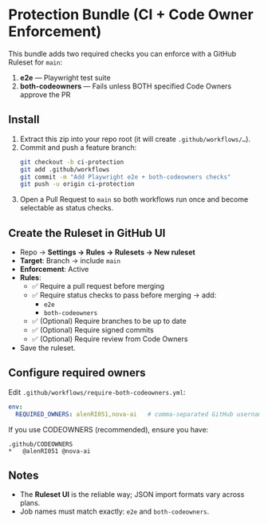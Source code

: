 # Protection Bundle (CI + Code Owner Enforcement)

This bundle adds two required checks you can enforce with a GitHub Ruleset for `main`:

1) **e2e** — Playwright test suite
2) **both-codeowners** — Fails unless BOTH specified Code Owners approve the PR

## Install
1. Extract this zip into your repo root (it will create `.github/workflows/…`).
2. Commit and push a feature branch:
   ```bash
   git checkout -b ci-protection
   git add .github/workflows
   git commit -m "Add Playwright e2e + both-codeowners checks"
   git push -u origin ci-protection
   ```
3. Open a Pull Request to `main` so both workflows run once and become selectable as status checks.

## Create the Ruleset in GitHub UI
- Repo → **Settings → Rules → Rulesets → New ruleset**
- **Target**: Branch → include `main`
- **Enforcement**: Active
- **Rules**:
  - ✅ Require a pull request before merging
  - ✅ Require status checks to pass before merging → add:
    - `e2e`
    - `both-codeowners`
  - ✅ (Optional) Require branches to be up to date
  - ✅ (Optional) Require signed commits
  - ✅ (Optional) Require review from Code Owners
- Save the ruleset.

## Configure required owners
Edit `.github/workflows/require-both-codeowners.yml`:
```yaml
env:
  REQUIRED_OWNERS: alenRI051,nova-ai   # comma-separated GitHub usernames (no @)
```

If you use CODEOWNERS (recommended), ensure you have:
```
.github/CODEOWNERS
*   @alenRI051 @nova-ai
```

## Notes
- The **Ruleset UI** is the reliable way; JSON import formats vary across plans.
- Job names must match exactly: `e2e` and `both-codeowners`.
